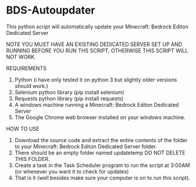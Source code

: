 # BDS-Autoupdater
This python script will automatically update your Minecraft: Bedrock Editon Dedicated Server

NOTE
YOU MUST HAVE AN EXISTING DEDICATED SERVER SET UP AND RUNNING BEFORE YOU RUN THS SCRIPT, OTHERWISE THIS SCRIPT WILL NOT WORK.

REQUIREMENTS
1. Python (i have only tested it on python 3 but slightly older versions should work.)
2. Selenium python library (pip install selenium)
3. Requests python library (pip install requests)
4. A windows machine running a Minecraft: Bedrock Editon Dedicated Server
5. The Google Chrome web browser installed on your windows machine.

HOW TO USE
1. Download the source code and extract the entire contents of the folder to your Minecraft: Bedrock Editon Dedicated Server folder.
2. There should be an empty folder named updatetemp DO NOT DELETE THIS FOLDER.
3. Create a task in the Task Scheduler program to run the script at 3:00AM (or whenever you want it to check for updates)
4. That is it (well besides make sure your computer is on to run this script).

